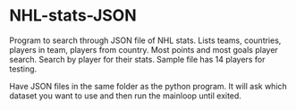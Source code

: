 # NHL-stats-JSON
Program to search through JSON file of NHL stats. 
Lists teams, countries, players in team, players from country.
Most points and most goals player search.
Search by player for their stats.
Sample file has 14 players for testing.


Have JSON files in the same folder as the python program. 
It will ask which dataset you want to use and then run
the mainloop until exited.
